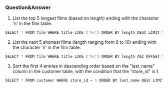 ### Question&Answer

1. List the top 5 longest films (based on length) ending with the character 'n' in the film table.
```js
SELECT * FROM film WHERE title LIKE ('%n') ORDER BY length DESC LIMIT 5
```
2. List the next 5 shortest films (length ranging from 6 to 10) ending with the character 'n' in the film table.
```js
SELECT * FROM film WHERE title LIKE ('%n') ORDER BY length ASC OFFSET 5 LIMIT 5
```
3. Sort the first 4 entries in descending order based on the "last_name" column in the customer table, with the condition that the "store_id" is 1.
```js
SELECT * FROM customer WHERE store_id = 1 ORDER BY last_name DESC LIMIT 4
```
